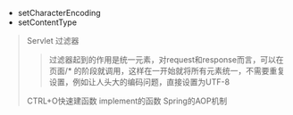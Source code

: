 * setCharacterEncoding
* setContentType
> Servlet 过滤器
> > 过滤器起到的作用是统一元素，对request和response而言，可以在页面/* 的阶段就调用，这样在一开始就将所有元素统一，不需要重复设置，例如让人头大的编码问题，直接设置为UTF-8
> > 
> CTRL+O快速建函数 implement的函数
> Spring的AOP机制
